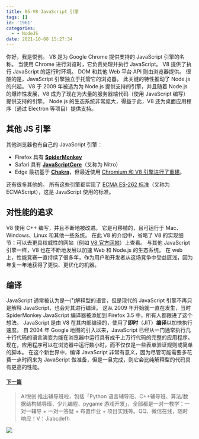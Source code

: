 ```yaml
---
title: 05-V8 JavaScript 引擎
tags: []
id: '1961'
categories:
  - - NodeJS
date: 2021-10-08 15:27:34
---
```


你好，我是悦创。 V8 是为 Google Chrome 提供支持的 JavaScript 引擎的名称。 当使用 Chrome 进行浏览时，它负责处理并执行 JavaScript。 V8 提供了执行 JavaScript 的运行时环境。 DOM 和其他 Web 平台 API 则由浏览器提供。 很酷的是，JavaScript 引擎独立于托管它的浏览器。 此关键的特性推动了 Node.js 的兴起。 V8 于 2009 年被选为为 Node.js 提供支持的引擎，并且随着 Node.js 的爆炸性发展，V8 成为了现在为大量的服务器端代码（使用 JavaScript 编写）提供支持的引擎。 Node.js 的生态系统非常庞大，得益于此，V8 还为桌面应用程序（通过 Electron 等项目）提供支持。

## 其他 JS 引擎

其他浏览器也有自己的 JavaScript 引擎：

*   Firefox 具有 [**SpiderMonkey**](https://developer.mozilla.org/en-US/docs/Mozilla/Projects/SpiderMonkey)
*   Safari 具有 [**JavaScriptCore**](https://developer.apple.com/documentation/javascriptcore)（又称为 Nitro）
*   Edge 最初基于 [**Chakra**](https://github.com/Microsoft/ChakraCore)，但最近使用 [Chromium 和 V8 引擎进行了重建](https://support.microsoft.com/en-us/help/4501095/download-the-new-microsoft-edge-based-on-chromium)。

还有很多其他的。 所有这些引擎都实现了 [ECMA ES-262 标准](https://www.ecma-international.org/publications/standards/Ecma-262.htm)（又称为 ECMAScript），这是 JavaScript 使用的标准。

## 对性能的追求

V8 使用 C++ 编写，并且不断地被改进。 它是可移植的，且可运行于 Mac、Windows、Linux 和其他一些系统。 在此 V8 的介绍中，省略了 V8 的实现细节：可以去更具权威性的网站（例如 [V8 官方网站](https://v8.dev/)）上查看。 与其他 JavaScript 引擎一样，V8 也在不断地发展以加速 Web 和 Node.js 的生态系统。 在 web 上，性能竞赛一直持续了很多年，作为用户和开发者从这场竞争中受益匪浅，因为年复一年地获得了更快、更优化的机器。

## 编译

JavaScript 通常被认为是一门解释型的语言，但是现代的 JavaScript 引擎不再只是解释 JavaScript，也会对其进行编译。 这从 2009 年开始就一直在发生，当时 SpiderMonkey JavaScript 编译器被添加到 Firefox 3.5 中，所有人都跟进了这个想法。 JavaScript 是由 V8 在其内部编译的，使用了**即时**（JIT）**编译**以加快执行速度。 自 2004 年 Google 地图的引入以来，JavaScript 已经从一门通常执行几十行代码的语言演变为能在浏览器中运行具有成千上万行代码的完整的应用程序。 现在，应用程序可以在浏览器中运行数小时，而不仅仅是一些表单验证规则或简单的脚本。 在这个新世界中，编译 JavaScript 非常有意义，因为尽管可能需要多花费一点时间来为 JavaScript 做准备，但是一旦完成，则它会比纯解释型的代码具有更高的性能。

#### [下一篇](https://www.aiyc.top/1963.html)

> AI悦创·推出辅导班啦，包括「Python 语言辅导班、C++辅导班、算法/数据结构辅导班、少儿编程、pygame 游戏开发」，全部都是一对一教学：一对一辅导 + 一对一答疑 + 布置作业 + 项目实践等。QQ、微信在线，随时响应！V：Jiabcdefh

![](https://img-blog.csdnimg.cn/5dbd5f53dcff4532a71c485b64932b0f.png)